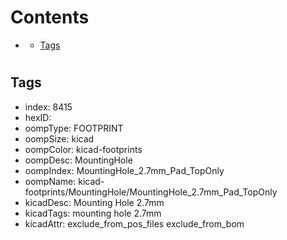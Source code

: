 



Contents
========

* [](#)
	* [Tags](#tags)

# 

## Tags

- index: 8415
- hexID: 
- oompType: FOOTPRINT
- oompSize: kicad
- oompColor: kicad-footprints
- oompDesc: MountingHole
- oompIndex: MountingHole_2.7mm_Pad_TopOnly
- oompName: kicad-footprints/MountingHole/MountingHole_2.7mm_Pad_TopOnly
- kicadDesc: Mounting Hole 2.7mm
- kicadTags: mounting hole 2.7mm
- kicadAttr: exclude_from_pos_files exclude_from_bom
